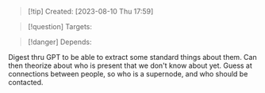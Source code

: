 
>[!tip] Created: [2023-08-10 Thu 17:59]

>[!question] Targets: 

>[!danger] Depends: 

Digest thru GPT to be able to extract some standard things about them.
Can then theorize about who is present that we don't know about yet.
Guess at connections between people, so who is a supernode, and who should be contacted.